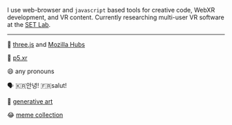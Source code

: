 I use web-browser and `javascript` based tools for creative code, WebXR development, and VR content. Currently researching multi-user VR software at the [SET Lab](https://setlab.soe.ucsc.edu/news.php).

***

🌱 [three.js](https://threejs.org/) and [Mozilla Hubs](https://hubs.mozilla.com/)

🧱 [p5.xr](https://github.com/stalgiag/p5.xr)

😄 any pronouns

🗣 🇰🇷안녕! 🇫🇷salut!

🎨 [generative art](https://www.instagram.com/vertex.shader/)

😂 [meme collection](https://www.tiktok.com/@vertexshader)
